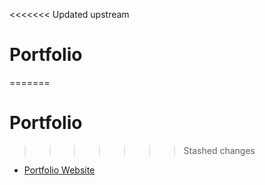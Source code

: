 <<<<<<< Updated upstream
# Portfolio
=======
# Portfolio 

>>>>>>> Stashed changes
- [Portfolio Website](http://evamariagarcia.github.io/portfoliosite/index.html)
